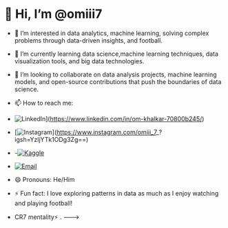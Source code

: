 # 👋 Hi, I’m @omiii7

- 👀 I’m interested in data analytics, machine learning, solving complex problems through data-driven insights, and football.
- 🌱 I’m currently learning data science,machine learning techniques, data visualization tools, and big data technologies.
- 💞️ I’m looking to collaborate on data analysis projects, machine learning models, and open-source contributions that push the boundaries of data science.
- 📫 How to reach me:

- ![LinkedIn](https://img.shields.io/badge/LinkedIn-0077B5?style=for-the-badge&logo=linkedin&logoColor=white)](https://www.linkedin.com/in/om-khalkar-70800b245/)
- [![Instagram](https://img.shields.io/badge/Instagram-E4405F?style=for-the-badge&logo=instagram&logoColor=white)](https://www.instagram.com/omiii_7_? igsh=YzljYTk1ODg3Zg==)
- -[![Kaggle](https://img.shields.io/badge/Kaggle-20BEFF?style=for-the-badge&logo=kaggle&logoColor=white)](https://www.kaggle.com/omkhalkar5228)
- [![Email](https://img.shields.io/badge/Email-D14836?style=for-the-badge&logo=gmail&logoColor=white)](khalkarom22@gmail.com)
- 😄 Pronouns: He/Him
- ⚡ Fun fact: I love exploring patterns in data as much as I enjoy watching and playing football!
- 
   CR7 mentality⚡ .
--->
 
